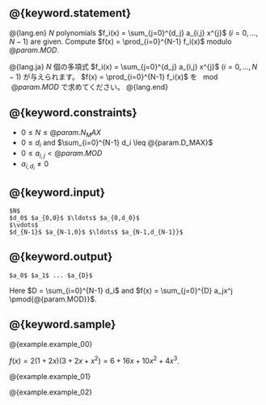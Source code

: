 ## @{keyword.statement}

@{lang.en}
$N$ polynomials $f_i(x) = \sum_{j=0}^{d_j} a_{i,j} x^{j}$ ($i=0,\ldots,N-1$) are given. 
Compute $f(x) = \prod_{i=0}^{N-1} f_i(x)$ modulo $@{param.MOD}$. 

@{lang.ja}
$N$ 個の多項式 $f_i(x) = \sum_{j=0}^{d_j} a_{i,j} x^{j}$ ($i=0,\ldots,N-1$) が与えられます。
$f(x) = \prod_{i=0}^{N-1} f_i(x)$ を $\mod @{param.MOD}$ で求めてください。
@{lang.end}

## @{keyword.constraints}

- $0 \leq N \leq @{param.N_MAX}$
- $0 \leq d_{i}$ and $\sum_{i=0}^{N-1} d_i \leq @{param.D_MAX}$
- $0 \leq a_{i,j} < @{param.MOD}$
- $a_{i, d_i}\neq 0$

## @{keyword.input}

```
$N$
$d_0$ $a_{0,0}$ $\ldots$ $a_{0,d_0}$
$\vdots$
$d_{N-1}$ $a_{N-1,0}$ $\ldots$ $a_{N-1,d_{N-1}}$
```

## @{keyword.output}

```
$a_0$ $a_1$ ... $a_{D}$
```

Here $D = \sum_{i=0}^{N-1} d_i$ and $f(x) = \sum_{j=0}^{D} a_jx^j \pmod{@{param.MOD}}$. 

## @{keyword.sample}

@{example.example_00}

$f(x) = 2(1+2x)(3+2x+x^2) = 6+16x+10x^2+4x^3$. 

@{example.example_01}

@{example.example_02}
